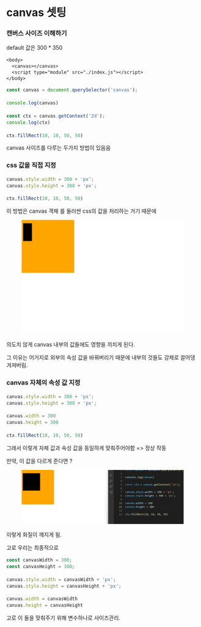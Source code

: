 # canvas 셋팅

### 캔버스 사이즈 이해하기

default 값은 300 \* 350

```markup
<body>
  <canvas></canvas>
  <script type="module" src="./index.js"></script>
</body>
```

```javascript
const canvas = document.querySelector('canvas');

console.log(canvas)

const ctx = canvas.getContext('2d');
console.log(ctx)

ctx.fillRect(10, 10, 50, 50)
```

canvas 사이즈를 다루는 두가지 방법이 있음음

### css 값을 직접 지정

```javascript
canvas.style.width = 300 + 'px';
canvas.style.height = 300 + 'px';

ctx.fillRect(10, 10, 50, 50)
```

이 방법은 canvas 객체 를 둘러싼 css의 값을 처리하는 거기 때문에&#x20;

<figure><img src="../../.gitbook/assets/image.png" alt=""><figcaption></figcaption></figure>

의도치 않게 canvas 내부의 값들에도 영향을 끼치게 된다.

그 이유는 어거지로 외부의 속성 값을 바꿔버리기 때문에 내부의 것들도 강제로 끌어댕겨져버림.



### canvas 자체의 속성 값 지정

```javascript
canvas.style.width = 300 + 'px';
canvas.style.height = 300 + 'px';

canvas.width = 300
canvas.height = 300

ctx.fillRect(10, 10, 50, 50)
```

그래서 이렇게 자체 값과 속성 값을 동일하게 맞춰주어야함 => 정상 작동



만약, 이 값을 다르게 준다면 ?

<figure><img src="../../.gitbook/assets/image (4).png" alt=""><figcaption></figcaption></figure>

이렇게 화질이 깨지게 됨.



고로 우리는 최종적으로

```javascript
const canvasWidth = 300;
const canvasHeight = 300;

canvas.style.width = canvasWidth + 'px';
canvas.style.height = canvasHeight + 'px';

canvas.width = canvasWidth
canvas.height = canvasHeight
```

고로 이 둘을 맞춰주기 위해 변수하나로 사이즈관리.
